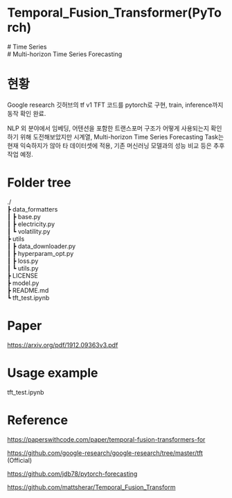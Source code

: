# Temporal_Fusion_Transformer(PyTorch)
\# Time Series   
\# Multi-horizon Time Series Forecasting
# 현황
Google research 깃허브의 tf v1 TFT 코드를 pytorch로 구현, train, inference까지 동작 확인 완료.

NLP 외 분야에서 임베딩, 어텐션을 포함한 트랜스포머 구조가 어떻게 사용되는지 확인하기 위해 도전해보았지만 시계열, Multi-horizon Time Series Forecasting Task는 현재 익숙하지가 않아 타 데이터셋에 적용, 기존 머신러닝 모델과의 성능 비교 등은 추후 작업 예정.

# Folder tree
./   
 ┣ data_formatters   
 ┃ ┣ base.py   
 ┃ ┣ electricity.py   
 ┃ ┗ volatility.py   
 ┣ utils   
 ┃ ┣ data_downloader.py   
 ┃ ┣ hyperparam_opt.py   
 ┃ ┣ loss.py   
 ┃ ┗ utils.py   
 ┣ LICENSE   
 ┣ model.py   
 ┣ README.md   
 ┗ tft_test.ipynb   


# Paper
https://arxiv.org/pdf/1912.09363v3.pdf

# Usage example
tft_test.ipynb

# Reference
https://paperswithcode.com/paper/temporal-fusion-transformers-for

https://github.com/google-research/google-research/tree/master/tft (Official)

https://github.com/jdb78/pytorch-forecasting

https://github.com/mattsherar/Temporal_Fusion_Transform
